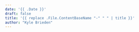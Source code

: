 ```yaml
---
date: '{{ .Date }}'
draft: false
title: '{{ replace .File.ContentBaseName "-" " " | title }}'
author: "Kyle Brieden"
---
```

